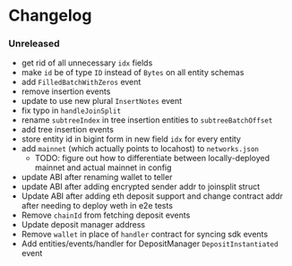 # Changelog

### Unreleased

- get rid of all unnecessary `idx` fields
- make `id` be of type `ID` instead of `Bytes` on all entity schemas
- add `FilledBatchWithZeros` event
- remove insertion events
- update to use new plural `InsertNotes` event
- fix typo in `handleJoinSplit`
- rename `subtreeIndex` in tree insertion entities to `subtreeBatchOffset`
- add tree insertion events
- store entity id in bigint form in new field `idx` for every entity
- add `mainnet` (which actually points to locahost) to `networks.json`
  - TODO: figure out how to differentiate between locally-deployed mainnet and actual mainnet in config
- update ABI after renaming wallet to teller
- update ABI after adding encrypted sender addr to joinsplit struct
- Update ABI after adding eth deposit support and change contract addr after needing to deploy weth in e2e tests
- Remove `chainId` from fetching deposit events
- Update deposit manager address
- Remove `wallet` in place of `handler` contract for syncing sdk events
- Add entities/events/handler for DepositManager `DepositInstantiated` event
